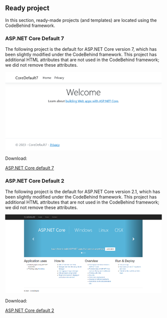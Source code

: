 ## Ready project

In this section, ready-made projects (and templates) are located using the CodeBehind framework.

### ASP.NET Core Default 7

The following project is the default for ASP.NET Core version 7, which has been slightly modified under the CodeBehind framework. This project has additional HTML attributes that are not used in the CodeBehind framework; we did not remove these attributes.

![Screen shot](https://github.com/elanatframework/Code_behind/raw/elanat_framework/ready_project/asp_dot_net_core_default_7/screen_shot.png)

Download:

[ASP.NET Core default 7](https://github.com/elanatframework/Code_behind/raw/elanat_framework/ready_project/asp_dot_net_core_default_7/asp_dot_net_core_default_7.zip)


### ASP.NET Core Default 2

The following project is the default for ASP.NET Core version 2.1, which has been slightly modified under the CodeBehind framework. This project has additional HTML attributes that are not used in the CodeBehind framework; we did not remove these attributes.

![Screen shot](https://github.com/elanatframework/Code_behind/raw/elanat_framework/ready_project/asp_dot_net_core_default_2/screen_shot.png)

Download:

[ASP.NET Core default 2](https://github.com/elanatframework/Code_behind/raw/elanat_framework/ready_project/asp_dot_net_core_default_2/asp_dot_net_core_default_2.zip)
